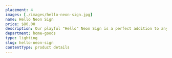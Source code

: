 ```yaml
---
placement: 4
images: [./images/hello-neon-sign.jpg]
name: Hello Neon Sign
price: $80.00
description: Our playful "Hello" Neon Sign is a perfect addition to any fun space. Upgrade your space with this whimsical piece, and enjoy a warm and inviting welcome every time you walk through the door.
department: home-goods
type: lighting
slug: hello-neon-sign
contentType: product details
---
```


